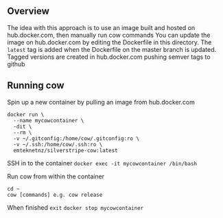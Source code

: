 ## Overview
The idea with this approach is to use an image built and hosted on hub.docker.com, then manually run cow commands
You can update the image on hub.docker.com by editing the Dockerfile in this directory.  The `latest` tag is added
when the Dockerfile on the master branch is updated.  Tagged versions are created in hub.docker.com pushing semver
tags to github

## Running cow
Spin up a new container by pulling an image from hub.docker.com
```
docker run \
  --name mycowcontainer \
  -dit \
  --rm \
  -v ~/.gitconfig:/home/cow/.gitconfig:ro \
  -v ~/.ssh:/home/cow/.ssh:ro \
  emteknetnz/silverstripe-cow:latest
````

SSH in to the container
`docker exec -it mycowcontainer /bin/bash`

Run cow from within the container
```
cd ~
cow [commands] e.g. cow release
```

When finished
`exit`
`docker stop mycowcontainer`
